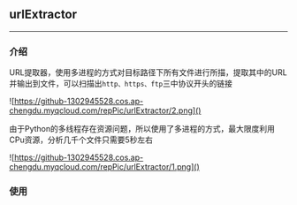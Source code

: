 ## urlExtractor

------

### 介绍

URL提取器，使用多进程的方式对目标路径下所有文件进行所描，提取其中的URL并输出到文件，可以扫描出`http、https、ftp`三中协议开头的链接

![https://github-1302945528.cos.ap-chengdu.myqcloud.com/repPic/urlExtractor/2.png]()

由于Python的多线程存在资源问题，所以使用了多进程的方式，最大限度利用CPu资源，分析几千个文件只需要5秒左右

![https://github-1302945528.cos.ap-chengdu.myqcloud.com/repPic/urlExtractor/1.png]()

### 使用


